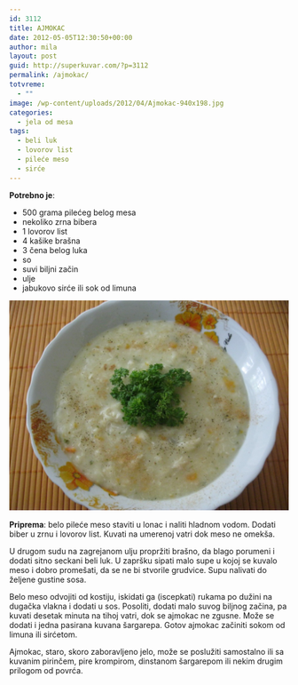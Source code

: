 ```yaml
---
id: 3112
title: AJMOKAC
date: 2012-05-05T12:30:50+00:00
author: mila
layout: post
guid: http://superkuvar.com/?p=3112
permalink: /ajmokac/
totvreme:
  - ""
image: /wp-content/uploads/2012/04/Ajmokac-940x198.jpg
categories:
  - jela od mesa
tags:
  - beli luk
  - lovorov list
  - pileće meso
  - sirće
---
```

**Potrebno je**:

  * 500 grama pilećeg belog mesa
  * nekoliko zrna bibera
  * 1 lovorov list
  * 4 kašike brašna
  * 3 čena belog luka
  * so
  * suvi biljni začin
  * ulje
  * jabukovo sirće ili sok od limuna

![Ajmokac](/wp-content/uploads/2012/04/Ajmokac-1024x768.jpg)

**Priprema**: belo pileće meso staviti u lonac i naliti hladnom vodom. Dodati biber u zrnu i lovorov list. Kuvati na umerenoj vatri dok meso ne omekša.

U drugom sudu na zagrejanom ulju propržiti brašno, da blago porumeni i dodati sitno seckani beli luk. U zapršku sipati malo supe u kojoj se kuvalo meso i dobro promešati, da se ne bi stvorile grudvice. Supu nalivati do željene gustine sosa.

Belo meso odvojiti od kostiju, iskidati ga (iscepkati) rukama po dužini na dugačka vlakna i dodati u sos. Posoliti, dodati malo suvog biljnog začina, pa kuvati desetak minuta na tihoj vatri, dok se ajmokac ne zgusne. Može se dodati i jedna pasirana kuvana šargarepa. Gotov ajmokac začiniti sokom od limuna ili sirćetom.

Ajmokac, staro, skoro zaboravljeno jelo, može se poslužiti samostalno ili sa kuvanim pirinčem, pire krompirom, dinstanom šargarepom ili nekim drugim prilogom od povrća.